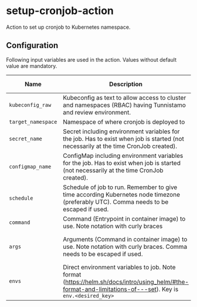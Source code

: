 # setup-cronjob-action

Action to set up cronjob to Kubernetes namespace.

## Configuration

Following input variables are used in the action. Values without default value are mandatory.

| Name               | Description                                                                                                                                               |                    Default value                    |
| ------------------ | --------------------------------------------------------------------------------------------------------------------------------------------------------- | :-------------------------------------------------: |
| `kubeconfig_raw`   | Kubeconfig as text to allow access to cluster and namespaces (RBAC) having Tunnistamo and review environment.                                             |                                                     |
| `target_namespace` | Namespace of where cronjob is deployed to                                                                                                                 |                                                     |
| `secret_name`      | Secret including environment variables for the job. Has to exist when job is started (not necessarily at the time CronJob created).                       |                         ""                          |
| `configmap_name`   | ConfigMap including environment variables for the job. Has to exist when job is started (not necessarily at the time CronJob created).                    |                         ""                          |
| `schedule`         | Schedule of job to run. Remember to give time according Kubernetes node timezone (preferably UTC). Comma needs to be escaped if used.                     |                     `0 0 * * *`                     |
| `command`          | Command (Entrypoint in container image) to use. Note notation with curly braces                                                                           |                     `{bin/sh}`                      |
| `args`             | Arguments (Command in container image) to use. Note notation with curly braces. Comma needs to be escaped if used.                                        | `{-c,date; echo Hello from the Kubernetes cluster}` |
| `envs`             | Direct environment variables to job. Note format (https://helm.sh/docs/intro/using_helm/#the-format-and-limitations-of---set). Key is `env.<desired_key>` |                         ""                          |
